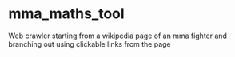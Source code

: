 # mma_maths_tool
Web crawler starting from a wikipedia page of an mma fighter and branching out using clickable links from the page
